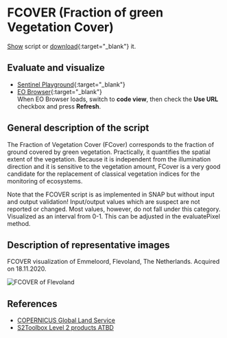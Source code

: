 # FCOVER (Fraction of green Vegetation Cover)

<a href="#" id='togglescript'>Show</a> script or [download](script.js){:target="_blank"} it.
<div id='script_view' style="display:none">
{% highlight javascript %}
      {% include_relative script.js %}
{% endhighlight %}
</div>

## Evaluate and visualize
 - [Sentinel Playground](https://apps.sentinel-hub.com/sentinel-playground/?source=S2&lat=43.514198796857976&lng=16.601028442382812&zoom=11&evalscripturl=https://raw.githubusercontent.com/sentinel-hub/custom-scripts/master/sentinel-2/fcover/script.js){:target="_blank"}    
 - [EO Browser](http://apps.sentinel-hub.com/eo-browser/#lat=41.9&lng=12.5&zoom=10&datasource=Sentinel-2%20L1C&time=2017-10-08&preset=CUSTOM&layers=B01,B02,B03&evalscripturl=https://raw.githubusercontent.com/sentinel-hub/custom-scripts/master/sentinel-2/fcover/script.js){:target="_blank"}   
 When EO Browser loads, switch to **code view**, then check the **Use URL** checkbox and press **Refresh**.


## General description of the script

The Fraction of Vegetation Cover (FCover) corresponds to the fraction of ground covered by green vegetation. Practically, it quantifies the spatial extent of the vegetation. Because it is independent from the illumination direction and it is sensitive to the vegetation amount, FCover is a very good candidate for the replacement of classical vegetation indices for the monitoring of ecosystems.

Note that the FCOVER script is as implemented in SNAP but without input and output validation!
Input/output values which are suspect are not reported or changed. Most values, however, do not fall under this category.
Visualized as an interval from 0-1. This can be adjusted in the evaluatePixel method.

## Description of representative images

FCOVER visualization of Emmeloord, Flevoland, The Netherlands. Acquired on 18.11.2020.

![FCOVER of Flevoland](fig/fig1.png)

## References
- [COPERNICUS Global Land Service](https://land.copernicus.eu/global/products/fcover)
- [S2Toolbox Level 2 products ATBD](https://step.esa.int/docs/extra/ATBD_S2ToolBox_L2B_V1.1.pdf)

